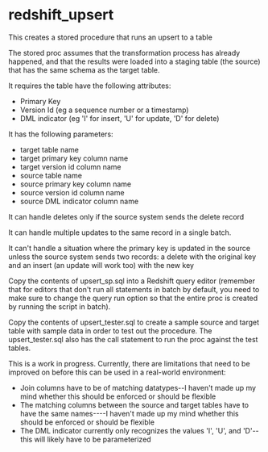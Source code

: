 # redshift_upsert
This creates a stored procedure that runs an upsert to a table

The stored proc assumes that the transformation process has already happened, and that the results were loaded into a staging table (the source) that has the same schema as the target table.

It requires the table have the following attributes:
  - Primary Key
  - Version Id (eg a sequence number or a timestamp)
  - DML indicator (eg 'I' for insert, 'U' for update, 'D' for delete)

It has the following parameters:
  - target table name
  - target primary key column name
  - target version id column name
  - source table name
  - source primary key column name
  - source version id column name
  - source DML indicator column name

It can handle deletes only if the source system sends the delete record

It can handle multiple updates to the same record in a single batch.

It can't handle a situation where the primary key is updated in the source unless the source system sends two records: a delete with the original key and an insert (an update will work too) with the new key

Copy the contents of upsert_sp.sql into a Redshift query editor (remember that for editors that don't run all statements in batch by default, you need to make sure to change the query run option so that the entire proc is created by running the script in batch).

Copy the contents of upsert_tester.sql to create a sample source and target table with sample data in order to test out the procedure. The upsert_tester.sql also has the call statement to run the proc against the test tables.


This is a work in progress. Currently, there are limitations that need to be improved on before this can be used in a real-world environment:

- Join columns have to be of matching datatypes--I haven't made up my mind whether this should be enforced or should be flexible
- The matching columns between the source and target tables have to have the same names----I haven't made up my mind whether this should be enforced or should be flexible
- The DML indicator currently only recognizes the values 'I', 'U', and 'D'--this will likely have to be parameterized
